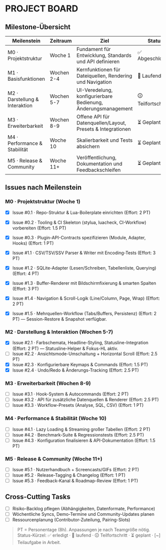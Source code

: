 # PROJECT BOARD

## Milestone-Übersicht
| Meilenstein | Zeitraum | Ziel | Status |
|-------------|----------|------|--------|
| M0 · Projektstruktur | Woche 1 | Fundament für Entwicklung, Standards und API definieren | ✅ Abgeschlossen |
| M1 · Basisfunktionen | Wochen 2-4 | Kernfunktionen für Dateiquellen, Rendering und Navigation | 🔄 Laufend |
| M2 · Darstellung & Interaktion | Wochen 5-7 | UI-Veredelung, konfigurierbare Bedienung, Änderungsmanagement | 🛈 Teilfortschritt |
| M3 · Erweiterbarkeit | Wochen 8-9 | Offene API für Datenquellen/Layout, Presets & Integrationen | ⏳ Geplant |
| M4 · Performance & Stabilität | Woche 10 | Skalierbarkeit und Tests absichern | ⏳ Geplant |
| M5 · Release & Community | Woche 11+ | Veröffentlichung, Dokumentation und Feedbackschleifen | ⏳ Geplant |

## Issues nach Meilenstein

### M0 · Projektstruktur (Woche 1)
- [x] Issue #0.1 · Repo-Struktur & Lua-Boilerplate einrichten (Effort: 2 PT)
- [x] Issue #0.2 · Tooling & CI Skeleton (stylua, luacheck, CI-Workflow) vorbereiten (Effort: 1.5 PT)
- [x] Issue #0.3 · Plugin-API-Contracts spezifizieren (Module, Adapter, Hooks) (Effort: 1 PT)

- [x] Issue #1.1 · CSV/TSV/SSV Parser & Writer mit Encoding-Tests (Effort: 3 PT)
- [x] Issue #1.2 · SQLite-Adapter (Lesen/Schreiben, Tabellenliste, Querying) (Effort: 4 PT)
- [x] Issue #1.3 · Buffer-Renderer mit Bildschirmfixierung & smarten Spalten (Effort: 3 PT)
- [x] Issue #1.4 · Navigation & Scroll-Logik (Line/Column, Page, Wrap) (Effort: 2 PT)
- [x] Issue #1.5 · Mehrquellen-Workflow (Tabs/Buffers, Persistenz) (Effort: 2 PT) — Session-Restore & Snapshot verfügbar.

### M2 · Darstellung & Interaktion (Wochen 5-7)
- [x] Issue #2.1 · Farbschemata, Headline-Styling, Statusline-Integration (Effort: 2 PT) — Statusline-Helper & Fokus-HL aktiv.
- [ ] Issue #2.2 · Ansichtsmode-Umschaltung + Horizontal Scroll (Effort: 2.5 PT)
- [x] Issue #2.3 · Konfigurierbare Keymaps & Commands (Effort: 1.5 PT)
- [x] Issue #2.4 · Undo/Redo & Änderungs-Tracking (Effort: 2.5 PT)

### M3 · Erweiterbarkeit (Wochen 8-9)
- [ ] Issue #3.1 · Hook-System & Autocommands (Effort: 2 PT)
- [ ] Issue #3.2 · API für zusätzliche Datenquellen & Renderer (Effort: 2.5 PT)
- [ ] Issue #3.3 · Workflow-Presets (Analyse, SQL, CSV) (Effort: 1 PT)

### M4 · Performance & Stabilität (Woche 10)
- [ ] Issue #4.1 · Lazy Loading & Streaming großer Tabellen (Effort: 2 PT)
- [ ] Issue #4.2 · Benchmark-Suite & Regressionstests (Effort: 2.5 PT)
- [ ] Issue #4.3 · Konfiguration finalisieren & API-Dokumentation (Effort: 1.5 PT)

### M5 · Release & Community (Woche 11+)
- [ ] Issue #5.1 · Nutzerhandbuch + Screencasts/GIFs (Effort: 2 PT)
- [ ] Issue #5.2 · Release-Tagging & Changelog (Effort: 1 PT)
- [ ] Issue #5.3 · Feedback-Kanal & Roadmap-Review (Effort: 1 PT)

## Cross-Cutting Tasks
- [ ] Risiko-Backlog pflegen (Abhängigkeiten, Datenformate, Performance)
- [ ] Wöchentliche Syncs, Demo-Termine und Community-Updates planen
- [ ] Ressourcenplanung (Contributor-Zuteilung, Pairing-Slots)

> PT = Personentage (8h). Anpassungen je nach Teamgröße nötig.
> Status-Kürzel: ✅ erledigt · 🔄 laufend · 🛈 Teilfortschritt · ⏳ geplant · [~] Teilaufgabe in Arbeit.
